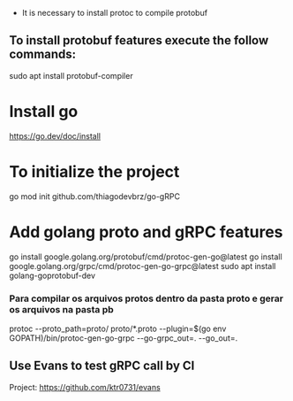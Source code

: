 * It is necessary to install protoc to compile protobuf


## To install protobuf features execute the follow commands:

sudo apt install protobuf-compiler

# Install go
https://go.dev/doc/install


# To initialize the project
go mod init github.com/thiagodevbrz/go-gRPC


# Add golang proto and gRPC features
go install google.golang.org/protobuf/cmd/protoc-gen-go@latest
go install google.golang.org/grpc/cmd/protoc-gen-go-grpc@latest
sudo apt install golang-goprotobuf-dev


### Para compilar os arquivos protos dentro da pasta proto e gerar os arquivos na pasta pb

protoc --proto_path=proto/ proto/*.proto --plugin=$(go env GOPATH)/bin/protoc-gen-go-grpc --go-grpc_out=. --go_out=.


## Use Evans to test gRPC call by CI 
Project: https://github.com/ktr0731/evans

